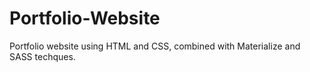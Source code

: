 # Portfolio-Website

Portfolio website using HTML and CSS, combined with Materialize and SASS techques.
